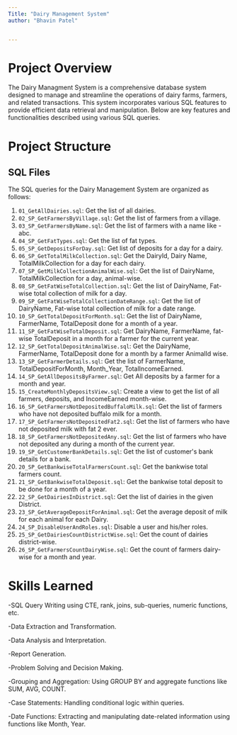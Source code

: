 ```yaml
---
Title: "Dairy Management System"
author: "Bhavin Patel"


---
```


# Project Overview

The Dairy Managment System is a comprehensive database system designed to manage and streamline the operations of dairy farms, farmers, and related transactions.
This system incorporates various SQL features to provide efficient data retrieval and manipulation. Below are key features and functionalities described using various SQL queries.


# Project Structure

## SQL Files

The SQL queries for the Dairy Management System are organized as follows:

1. `01_GetAllDairies.sql`: Get the list of all dairies.
2. `02_SP_GetFarmersByVillage.sql`: Get the list of farmers from a village.
3. `03_SP_GetFarmersByName.sql`: Get the list of farmers with a name like - abc.
4. `04_SP_GetFatTypes.sql`: Get the list of fat types.
5. `05_SP_GetDepositsForDay.sql`: Get list of deposits for a day for a dairy.
6. `06_SP_GetTotalMilkCollection.sql`: Get the DairyId, Dairy Name, TotalMilkCollection for a day for each dairy.
7. `07_SP_GetMilkCollectionAnimalWise.sql`: Get the list of DairyName, TotalMilkCollection for a day, animal-wise.
8. `08_SP_GetFatWiseTotalCollection.sql`: Get the list of DairyName, Fat-wise total collection of milk for a day.
9. `09_SP_GetFatWiseTotalCollectionDateRange.sql`: Get the list of DairyName, Fat-wise total collection of milk for a date range.
10. `10_SP_GetTotalDepositForMonth.sql`: Get the list of DairyName, FarmerName, TotalDeposit done for a month of a year.
11. `11_SP_GetFatWiseTotalDeposit.sql`: Get DairyName, FarmerName, fat-wise TotalDeposit in a month for a farmer for the current year.
12. `12_SP_GetTotalDepositAnimalWise.sql`: Get the DairyName, FarmerName, TotalDeposit done for a month by a farmer AnimalId wise.
13. `13_SP_GetFarmerDetails.sql`: Get the list of FarmerName, TotalDepositForMonth, Month_Year, TotalIncomeEarned.
14. `14_SP_GetAllDepositsByFarmer.sql`: Get All deposits by a farmer for a month and year.
15. `15_CreateMonthlyDepositsView.sql`: Create a view to get the list of all farmers, deposits, and IncomeEarned month-wise.
16. `16_SP_GetFarmersNotDepositedBuffaloMilk.sql`: Get the list of farmers who have not deposited buffalo milk for a month.
17. `17_SP_GetFarmersNotDepositedFat2.sql`: Get the list of farmers who have not deposited milk with fat 2 ever.
18. `18_SP_GetFarmersNotDepositedAny.sql`: Get the list of farmers who have not deposited any during a month of the current year.
19. `19_SP_GetCustomerBankDetails.sql`: Get the list of customer's bank details for a bank.
20. `20_SP_GetBankwiseTotalFarmersCount.sql`: Get the bankwise total farmers count.
21. `21_SP_GetBankwiseTotalDeposit.sql`: Get the bankwise total deposit to be done for a month of a year.
22. `22_SP_GetDairiesInDistrict.sql`: Get the list of dairies in the given District.
23. `23_SP_GetAverageDepositForAnimal.sql`: Get the average deposit of milk for each animal for each Dairy.
24. `24_SP_DisableUserAndRoles.sql`: Disable a user and his/her roles.
25. `25_SP_GetDairiesCountDistrictWise.sql`: Get the count of dairies district-wise.
26. `26_SP_GetFarmersCountDairyWise.sql`: Get the count of farmers dairy-wise for a month and year.



# Skills Learned


-SQL Query Writing using CTE, rank, joins, sub-queries, numeric functions, etc.

-Data Extraction and Transformation.

-Data Analysis and Interpretation.

-Report Generation.

-Problem Solving and Decision Making.

-Grouping and Aggregation: Using GROUP BY and aggregate functions like SUM, AVG, COUNT.

-Case Statements: Handling conditional logic within queries.

-Date Functions: Extracting and manipulating date-related information using functions like Month, Year.

